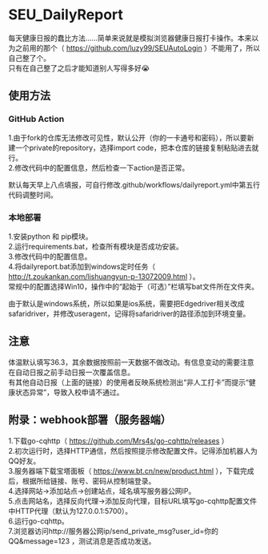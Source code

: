 # SEU_DailyReport  
每天健康日报的蠢比方法......简单来说就是模拟浏览器健康日报打卡操作。本来以为之前用的那个（ https://github.com/luzy99/SEUAutoLogin ）不能用了，所以自己整了个。  
只有在自己整了之后才能知道别人写得多好😭  
## 使用方法  
### GitHub Action  
1.由于fork的仓库无法修改可见性，默认公开（你的一卡通号和密码），所以要新建一个private的repository，选择import code，把本仓库的链接复制粘贴进去就行。  
2.修改代码中的配置信息，然后检查一下action是否正常。   
  
默认每天早上八点填报，可自行修改.github/workflows/dailyreport.yml中第五行代码调整时间。  
### 本地部署  
1.安装python 和 pip模块。  
2.运行requirements.bat，检查所有模块是否成功安装。  
3.修改代码中的配置信息。   
4.将dailyreport.bat添加到windows定时任务（ http://t.zoukankan.com/lishuangyun-p-13072009.html ）。  
常规中的配置选择Win10，操作中的“起始于（可选）”栏填写bat文件所在文件夹。  
  
由于默认是windows系统，所以如果是ios系统，需要把Edgedriver相关改成safaridriver，并修改useragent，记得将safaridriver的路径添加到环境变量。  
## 注意  
体温默认填写36.3，其余数据按照前一天数据不做改动。有信息变动的需要注意在自动日报之前手动日报一次覆盖信息。  
有其他自动日报（上面的链接）的使用者反映系统检测出“非人工打卡”而提示“健康状态异常”，导致入校申请不通过。  
## 附录：webhook部署（服务器端）  
1.下载go-cqhttp（ https://github.com/Mrs4s/go-cqhttp/releases ）  
2.初次运行时，选择HTTP通信，然后按照提示修改配置文件。记得添加机器人为QQ好友。  
3.服务器端下载宝塔面板（ https://www.bt.cn/new/product.html ），下载完成后，根据所给链接、账号、密码从控制端登录。  
4.选择网站→添加站点→创建站点，域名填写服务器公网IP。  
5.点击网站名，选择反向代理→添加反向代理，目标URL填写go-cqhttp配置文件中HTTP代理（默认为127.0.0.1:5700）。  
6.运行go-cqhttp。  
7.浏览器访问http://服务器公网ip/send_private_msg?user_id=你的QQ&message=123 ，测试消息是否成功发送。  
